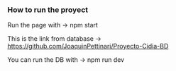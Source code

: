 ### How to run the proyect

Run the page with -> npm start

This is the link from database -> https://github.com/JoaquinPettinari/Proyecto-Cidia-BD

You can run the DB with -> npm run dev
